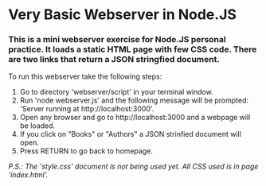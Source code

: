 # Very Basic Webserver in Node.JS 
### This is a mini webserver exercise for Node.JS personal practice.  It loads a static HTML page with few CSS code. There are two links that return a JSON stringfied document.

To run this webserver take the following steps:

1. Go to directory 'webserver/script' in your terminal window.
2. Run 'node webserver.js' and the following message will be prompted: 'Server running at http://localhost:3000'.
3. Open any browser and go to http://localhost:3000 and a webpage will be loaded.
4. If you click on "Books" or "Authors" a JSON strinfied document will open.
5. Press RETURN to go back to homepage.

*P.S.: The 'style.css' document is not being used yet. All CSS used is in page 'index.html'.*
